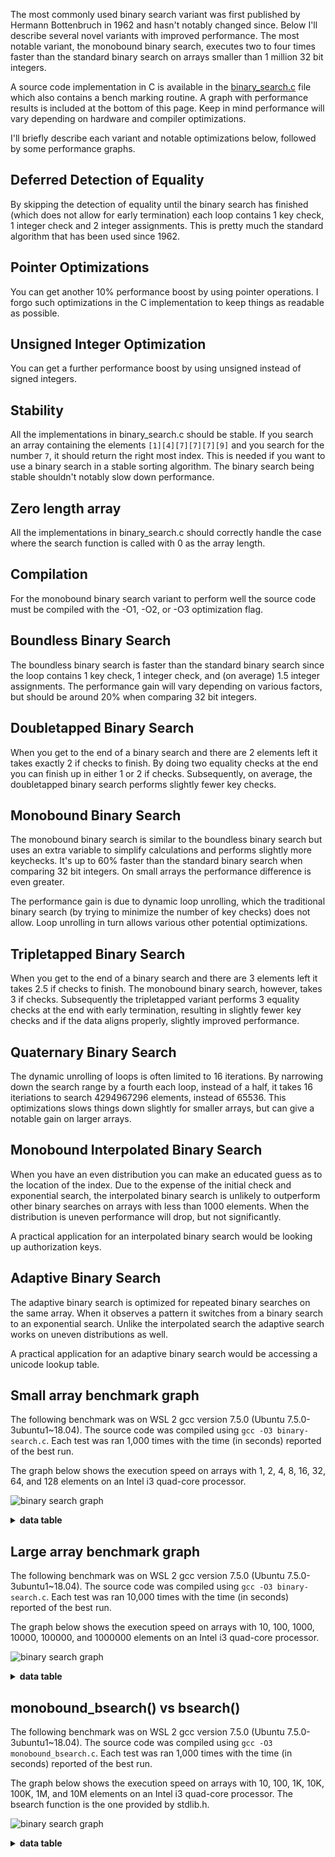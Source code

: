 The most commonly used binary search variant was first published by Hermann Bottenbruch in 1962 and hasn't notably changed since. Below I'll describe several novel variants with improved performance. The most notable variant, the monobound binary search, executes two to four times faster than the standard binary search on arrays smaller than 1 million 32 bit integers.

A source code implementation in C is available in the [binary_search.c](https://github.com/scandum/binary_search/blob/master/binary_search.c) file which also contains a bench marking routine. A graph with performance results is included at the bottom of this page. Keep in mind performance will vary depending on hardware and compiler optimizations.

I'll briefly describe each variant and notable optimizations below, followed by some performance graphs.

Deferred Detection of Equality
------------------------------

By skipping the detection of equality until the binary search has finished (which does not allow for early termination) each loop contains 1 key check, 1 integer check and 2 integer assignments. This is pretty much the standard algorithm that has been used since 1962.

Pointer Optimizations
---------------------

You can get another 10% performance boost by using pointer operations. I forgo such optimizations in the C implementation to keep things as readable as possible.

Unsigned Integer Optimization
-----------------------------

You can get a further performance boost by using unsigned instead of signed integers.

Stability
---------

All the implementations in binary_search.c should be stable. If you search an array containing the elements `[1][4][7][7][7][9]` and you search for the number `7`, it should return the right most index. This is needed if you want to use a binary search in a stable sorting algorithm. The binary search being stable shouldn't notably slow down performance.

Zero length array
-----------------

All the implementations in binary_search.c should correctly handle the case where the search function is called with 0 as the array length.

Compilation
-----------

For the monobound binary search variant to perform well the source code must be compiled with the -O1, -O2, or -O3 optimization flag. 

Boundless Binary Search
-----------------------

The boundless binary search is faster than the standard binary search since the loop contains 1 key check, 1 integer check, and (on average) 1.5 integer assignments. The performance gain will vary depending on various factors, but should be around 20% when comparing 32 bit integers.

Doubletapped Binary Search
--------------------------

When you get to the end of a binary search and there are 2 elements left it takes exactly 2 if checks to finish. By doing two equality checks at the end you can finish up in either 1 or 2 if checks. Subsequently, on average, the doubletapped binary search performs slightly fewer key checks.

Monobound Binary Search
-----------------------

The monobound binary search is similar to the boundless binary search but uses an extra variable to simplify calculations and performs slightly more keychecks. It's up to 60% faster than the standard binary search when comparing 32 bit integers. On small arrays the performance difference is even greater.

The performance gain is due to dynamic loop unrolling, which the traditional binary search (by trying to minimize the number of key checks) does not allow. Loop unrolling in turn allows various other potential optimizations.

Tripletapped Binary Search
--------------------------

When you get to the end of a binary search and there are 3 elements left it takes 2.5 if checks to finish. The monobound binary search, however, takes 3 if checks. Subsequently the tripletapped variant performs 3 equality checks at the end with early termination, resulting in slightly fewer key checks and if the data aligns properly, slightly improved performance.

Quaternary Binary Search
----------------------------------

The dynamic unrolling of loops is often limited to 16 iterations. By narrowing down the search range by a fourth each loop, instead of a half, it takes 16 iteriations to search 4294967296 elements, instead of 65536. This optimizations slows things down slightly for smaller arrays, but can give a notable gain on larger arrays.

Monobound Interpolated Binary Search
------------------------------------

When you have an even distribution you can make an educated guess as to the location of the index. Due to the expense of the initial check and exponential search, the interpolated binary search is unlikely to outperform other binary searches on arrays with less than 1000 elements. When the distribution is uneven performance will drop, but not significantly.

A practical application for an interpolated binary search would be looking up authorization keys.

Adaptive Binary Search
----------------------

The adaptive binary search is optimized for repeated binary searches on the same array. When it observes a pattern it switches from a binary search to an exponential search. Unlike the interpolated search the adaptive search works on uneven distributions as well.

A practical application for an adaptive binary search would be accessing a unicode lookup table.

Small array benchmark graph
---------------------------
The following benchmark was on WSL 2 gcc version 7.5.0 (Ubuntu 7.5.0-3ubuntu1~18.04). The source code was compiled using `gcc -O3 binary-search.c`. Each test was ran 1,000 times with the time (in seconds) reported of the best run.

The graph below shows the execution speed on arrays with 1, 2, 4, 8, 16, 32, 64, and 128 elements on an Intel i3 quad-core processor.

![binary search graph](/binary_search_small.png)

<details><summary><b>data table</b></summary>

|                           Name |      Items |       Hits |     Misses |     Checks |       Time |
|                     ---------- | ---------- | ---------- | ---------- | ---------- | ---------- |
|                  linear_search |          1 |        806 |       9194 |      10000 |   0.000029 |
|         standard_binary_search |          1 |        806 |       9194 |      10000 |   0.000031 |
|        monobound_binary_search |          1 |        806 |       9194 |      10000 |   0.000033 |
|                                |            |            |            |            |            |
|                  linear_search |          2 |       1034 |       8966 |      19495 |   0.000039 |
|         standard_binary_search |          2 |       1034 |       8966 |      20000 |   0.000074 |
|        monobound_binary_search |          2 |       1034 |       8966 |      20000 |   0.000036 |
|                                |            |            |            |            |            |
|                  linear_search |          4 |        775 |       9225 |      38862 |   0.000046 |
|         standard_binary_search |          4 |        775 |       9225 |      30000 |   0.000122 |
|        monobound_binary_search |          4 |        775 |       9225 |      30000 |   0.000041 |
|                                |            |            |            |            |            |
|                  linear_search |          8 |        822 |       9178 |      77133 |   0.000064 |
|         standard_binary_search |          8 |        822 |       9178 |      40000 |   0.000177 |
|        monobound_binary_search |          8 |        822 |       9178 |      40000 |   0.000050 |
|                                |            |            |            |            |            |
|                  linear_search |         16 |       1141 |       8859 |     151154 |   0.000116 |
|         standard_binary_search |         16 |       1141 |       8859 |      50000 |   0.000219 |
|        monobound_binary_search |         16 |       1141 |       8859 |      50000 |   0.000064 |
|                                |            |            |            |            |            |
|                  linear_search |         32 |       1145 |       8855 |     302324 |   0.000218 |
|         standard_binary_search |         32 |       1145 |       8855 |      60000 |   0.000270 |
|        monobound_binary_search |         32 |       1145 |       8855 |      60000 |   0.000074 |
|                                |            |            |            |            |            |
|                  linear_search |         64 |       1096 |       8904 |     605248 |   0.000409 |
|         standard_binary_search |         64 |       1096 |       8904 |      70000 |   0.000321 |
|        monobound_binary_search |         64 |       1096 |       8904 |      70000 |   0.000084 |
|                                |            |            |            |            |            |
|                  linear_search |        128 |       1046 |       8954 |    1214120 |   0.000749 |
|         standard_binary_search |        128 |       1046 |       8954 |      80000 |   0.000386 |
|        monobound_binary_search |        128 |       1046 |       8954 |      80000 |   0.000097 |

</details>

Large array benchmark graph
---------------------------
The following benchmark was on WSL 2 gcc version 7.5.0 (Ubuntu 7.5.0-3ubuntu1~18.04). The source code was compiled using `gcc -O3 binary-search.c`. Each test was ran 10,000 times with the time (in seconds) reported of the best run.

The graph below shows the execution speed on arrays with 10, 100, 1000, 10000, 100000, and 1000000 elements on an Intel i3 quad-core processor.

![binary search graph](/binary_search.png)

<details><summary><b>data table</b></summary>

|                           Name |      Items |       Hits |     Misses |     Checks |       Time |
|                     ---------- | ---------- | ---------- | ---------- | ---------- | ---------- |
|         standard_binary_search |         10 |        910 |       9090 |      43646 |   0.000182 |
|        boundless_binary_search |         10 |        910 |       9090 |      43646 |   0.000156 |
|        monobound_binary_search |         10 |        910 |       9090 |      50000 |   0.000060 |
|  monobound_interpolated_search |         10 |        910 |       9090 |      64027 |   0.000203 |
|                                |            |            |            |            |            |
|         standard_binary_search |        100 |       1047 |       8953 |      77085 |   0.000361 |
|        boundless_binary_search |        100 |       1047 |       8953 |      77085 |   0.000292 |
|        monobound_binary_search |        100 |       1047 |       8953 |      80000 |   0.000096 |
|  monobound_interpolated_search |        100 |       1047 |       8953 |      92421 |   0.000234 |
|                                |            |            |            |            |            |
|         standard_binary_search |       1000 |       1041 |       8959 |     109808 |   0.000610 |
|        boundless_binary_search |       1000 |       1041 |       8959 |     109808 |   0.000489 |
|        monobound_binary_search |       1000 |       1041 |       8959 |     110000 |   0.000137 |
|  monobound_interpolated_search |       1000 |       1041 |       8959 |     108509 |   0.000147 |
|                                |            |            |            |            |            |
|         standard_binary_search |      10000 |       1024 |       8976 |     143580 |   0.000804 |
|        boundless_binary_search |      10000 |       1024 |       8976 |     143580 |   0.000651 |
|        monobound_binary_search |      10000 |       1024 |       8976 |     150000 |   0.000204 |
|  monobound_interpolated_search |      10000 |       1024 |       8976 |     109353 |   0.000202 |
|                                |            |            |            |            |            |
|         standard_binary_search |     100000 |       1040 |       8960 |     176860 |   0.001087 |
|        boundless_binary_search |     100000 |       1040 |       8960 |     176860 |   0.000903 |
|        monobound_binary_search |     100000 |       1040 |       8960 |     180000 |   0.000360 |
|  monobound_interpolated_search |     100000 |       1040 |       8960 |     123144 |   0.000290 |
|                                |            |            |            |            |            |
|         standard_binary_search |    1000000 |        993 |       9007 |     209529 |   0.001570 |
|        boundless_binary_search |    1000000 |        993 |       9007 |     209529 |   0.001369 |
|        monobound_binary_search |    1000000 |        993 |       9007 |     210000 |   0.000691 |
|  monobound_interpolated_search |    1000000 |        993 |       9007 |     124870 |   0.000374 |

</details>

monobound_bsearch() vs bsearch()
--------------------------------
The following benchmark was on WSL 2 gcc version 7.5.0 (Ubuntu 7.5.0-3ubuntu1~18.04). The source code was compiled using `gcc -O3 monobound_bsearch.c`. Each test was ran 1,000 times with the time (in seconds) reported of the best run.

The graph below shows the execution speed on arrays with 10, 100, 1K, 10K, 100K, 1M, and 10M elements on an Intel i3 quad-core processor. The bsearch function is the one provided by stdlib.h.

![binary search graph](/graph3.png)

<details><summary><b>data table</b></summary>

|       Name |      Items |       Hits |     Misses |     Checks |       Time |
| ---------- | ---------- | ---------- | ---------- | ---------- | ---------- |
|  monobound |         10 |        930 |       9070 |      48149 |   0.000136 |
|    bsearch |         10 |        930 |       9070 |      34677 |   0.000202 |
|            |            |            |            |            |            |
|  monobound |        100 |       1103 |       8897 |      77539 |   0.000189 |
|    bsearch |        100 |       1103 |       8897 |      66470 |   0.000410 |
|            |            |            |            |            |            |
|  monobound |       1000 |       1033 |       8967 |     107845 |   0.000265 |
|    bsearch |       1000 |       1033 |       8967 |      98703 |   0.000623 |
|            |            |            |            |            |            |
|  monobound |      10000 |       1033 |       8967 |     147232 |   0.000357 |
|    bsearch |      10000 |       1033 |       8967 |     132342 |   0.000820 |
|            |            |            |            |            |            |
|  monobound |     100000 |       1014 |       8986 |     177576 |   0.000539 |
|    bsearch |     100000 |       1014 |       8986 |     165785 |   0.001111 |
|            |            |            |            |            |            |
|  monobound |    1000000 |        998 |       9002 |     207938 |   0.001124 |
|    bsearch |    1000000 |        998 |       9002 |     198443 |   0.001603 |
|            |            |            |            |            |            |
|  monobound |   10000000 |        974 |       9026 |     247324 |   0.002641 |
|    bsearch |   10000000 |        974 |       9026 |     232174 |   0.003784 |

</details>
